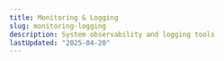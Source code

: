 ```yaml
---
title: Monitoring & Logging
slug: monitoring-logging
description: System observability and logging tools
lastUpdated: "2025-04-20"
---
```

